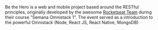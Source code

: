 Be the Hero is a web and mobile project based around the RESTful principles, originally developed by the awesome <a href="https://rocketseat.com.br/">Rocketseat Team</a> during their course "Semana Omnistack 1".
The event served as a introduction to the powerful Omnistack (Node, React JS, React Native, MongoDB)
